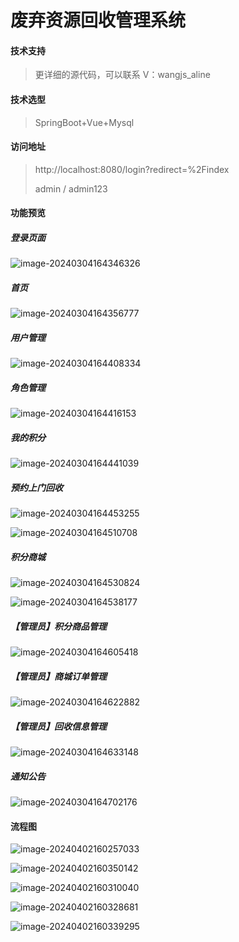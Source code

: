 # 废弃资源回收管理系统

####  技术支持

> 更详细的源代码，可以联系
> V：wangjs_aline

####  技术选型

> SpringBoot+Vue+Mysql

####  访问地址

> http://localhost:8080/login?redirect=%2Findex
>
> admin / admin123

#### 功能预览

##### 登录页面

![image-20240304164346326](README.assets/image-20240304164346326.png) 

##### 首页

![image-20240304164356777](README.assets/image-20240304164356777.png) 

##### 用户管理

![image-20240304164408334](README.assets/image-20240304164408334.png)

##### 角色管理

![image-20240304164416153](README.assets/image-20240304164416153.png) 

##### 我的积分

![image-20240304164441039](README.assets/image-20240304164441039.png) 

##### 预约上门回收

![image-20240304164453255](README.assets/image-20240304164453255.png) 

![image-20240304164510708](README.assets/image-20240304164510708.png) 

##### 积分商城

![image-20240304164530824](README.assets/image-20240304164530824.png)

![image-20240304164538177](README.assets/image-20240304164538177.png) 

##### 【管理员】积分商品管理

![image-20240304164605418](README.assets/image-20240304164605418.png) 

##### 【管理员】商城订单管理

![image-20240304164622882](README.assets/image-20240304164622882.png) 

##### 【管理员】回收信息管理

![image-20240304164633148](README.assets/image-20240304164633148.png)

##### 通知公告

![image-20240304164702176](README.assets/image-20240304164702176.png) 



#### 流程图

![image-20240402160257033](README.assets/image-20240402160257033.png) 

![image-20240402160350142](README.assets/image-20240402160350142.png) 

![image-20240402160310040](README.assets/image-20240402160310040.png) 

![image-20240402160328681](README.assets/image-20240402160328681.png) 

![image-20240402160339295](README.assets/image-20240402160339295.png) 